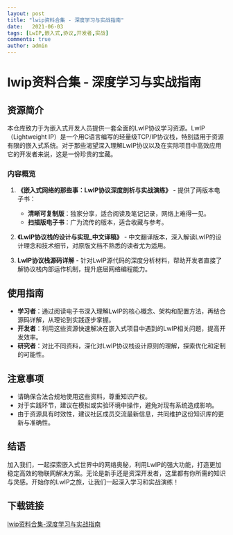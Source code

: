 ```yaml
---
layout: post
title: "lwip资料合集 - 深度学习与实战指南"
date:   2021-06-03
tags: [LwIP,嵌入式,协议,开发者,实战]
comments: true
author: admin
---
```

# lwip资料合集 - 深度学习与实战指南

## 资源简介

本仓库致力于为嵌入式开发人员提供一套全面的LwIP协议学习资源。LwIP（Lightweight IP）是一个用C语言编写的轻量级TCP/IP协议栈，特别适用于资源有限的嵌入式系统。对于那些渴望深入理解LwIP协议以及在实际项目中高效应用它的开发者来说，这是一份珍贵的宝藏。

### 内容概览

1. **《嵌入式网络的那些事：LwIP协议深度剖析与实战演练》** - 提供了两版本电子书：
   - **清晰可复制版**：独家分享，适合阅读及笔记记录，网络上难得一见。
   - **扫描版电子书**：广为流传的版本，适合收藏与参考。

2. **《LwIP协议栈的设计与实现_中文译稿》** - 中文翻译版本，深入解读LwIP的设计理念和技术细节，对原版文档不熟悉的读者尤为适用。

3. **LwIP协议栈源码详解** - 针对LwIP源代码的深度分析材料，帮助开发者直接了解协议栈内部运作机制，提升底层网络编程能力。

## 使用指南

- **学习者**：通过阅读电子书深入理解LwIP的核心概念、架构和配置方法，再结合源码详解，从理论到实践逐步掌握。
- **开发者**：利用这些资源快速解决在嵌入式项目中遇到的LwIP相关问题，提高开发效率。
- **研究者**：对比不同资料，深化对LwIP协议栈设计原则的理解，探索优化和定制的可能性。

## 注意事项

- 请确保合法合规地使用这些资料，尊重知识产权。
- 对于实践环节，建议在模拟或实验环境中操作，避免对现有系统造成影响。
- 由于资源具有时效性，建议社区成员交流最新信息，共同维护这份知识库的更新与准确性。

## 结语

加入我们，一起探索嵌入式世界中的网络奥秘，利用LwIP的强大功能，打造更加稳定高效的物联网解决方案。无论是新手还是资深开发者，这里都有你所需的知识与灵感。开始你的LwIP之旅，让我们一起深入学习和实战演练！

## 下载链接

[lwip资料合集-深度学习与实战指南](https://pan.quark.cn/s/6f495e5be75a)